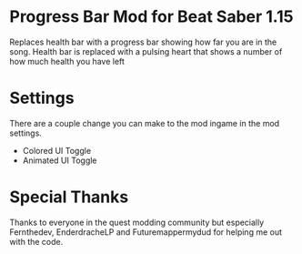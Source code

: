# Progress Bar Mod for Beat Saber 1.15
Replaces health bar with a progress bar showing how far you are in the song. Health bar is replaced with a pulsing heart that shows a number of how much health you have left

# Settings
There are a couple change you can make to the mod ingame in the mod settings.

- Colored UI Toggle
- Animated UI Toggle

# Special Thanks
Thanks to everyone in the quest modding community but especially Fernthedev, EnderdracheLP and Futuremappermydud for helping me out with the code.
